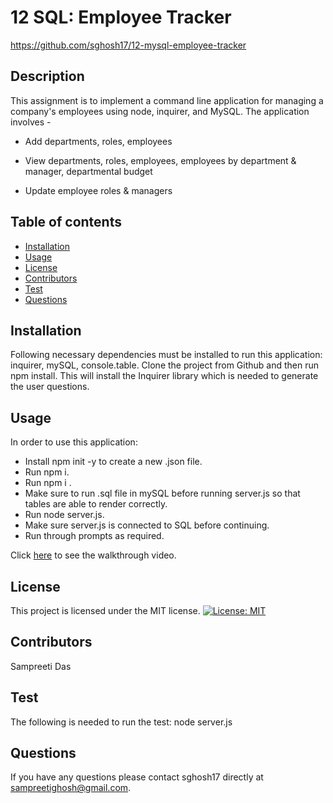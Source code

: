 # **12 SQL: Employee Tracker**

https://github.com/sghosh17/12-mysql-employee-tracker

## Description

This assignment is to implement a command line application for managing a company's employees using node, inquirer, and MySQL. The application involves -

- Add departments, roles, employees

- View departments, roles, employees, employees by department & manager, departmental budget

- Update employee roles & managers

## Table of contents

- [Installation](#installation)
- [Usage](#usage)
- [License](#license)
- [Contributors](#contributors)
- [Test](#test)
- [Questions](#questions)

## Installation

Following necessary dependencies must be installed to run this application: inquirer, mySQL, console.table. Clone the project from Github and then run npm install. This will install the Inquirer library which is needed to generate the user questions.

## Usage

In order to use this application:

- Install npm init -y to create a new .json file.
- Run npm i.
- Run npm i <dependencies>.
- Make sure to run .sql file in mySQL before running server.js so that tables are able to render correctly.
- Run node server.js.
- Make sure server.js is connected to SQL before continuing.
- Run through prompts as required.

Click [here](https://watch.screencastify.com/v/qPc5JJ0nPLFe4HXS8TRI) to see the walkthrough video.

## License

This project is licensed under the MIT license.
[![License: MIT](https://img.shields.io/badge/License-MIT-yellow.svg)](https://opensource.org/licenses/MIT)

## Contributors

Sampreeti Das

## Test

The following is needed to run the test: node server.js

## Questions

If you have any questions please contact sghosh17 directly at sampreetighosh@gmail.com.
